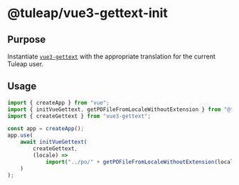 # @tuleap/vue3-gettext-init

## Purpose

Instantiate [`vue3-gettext`](https://github.com/jshmrtn/vue3-gettext) with the appropriate translation for the current
Tuleap user.

## Usage

```ts
import { createApp } from "vue";
import { initVueGettext, getPOFileFromLocaleWithoutExtension } from "@tuleap/vue3-gettext-init";
import { createGettext } from "vue3-gettext";

const app = createApp();
app.use(
    await initVueGettext(
        createGettext,
        (locale) =>
            import("../po/" + getPOFileFromLocaleWithoutExtension(locale))
    )
);
```
